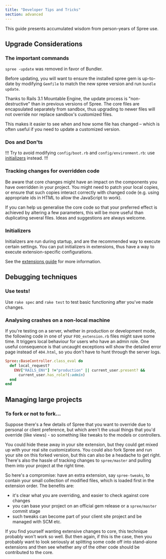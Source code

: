 ```yaml
---
title: "Developer Tips and Tricks"
section: advanced
---
```


This guide presents accumulated wisdom from person-years of Spree use.

## Upgrade Considerations

### The important commands

`spree -update` was removed in favor of Bundler.

Before updating, you will want to ensure the installed spree gem is
up-to-date by modifying `Gemfile` to match the new spree version and
run `bundle update`.

Thanks to Rails 3.1 Mountable Engine, the update process is
"non-destructive" than in previous versions of Spree. The core files are encapsulated
separately from sandbox, thus upgrading to newer files will not override nor replace
sandbox's customized files.

This makes it easier to see when and how some file has changed – which
is often useful if you need to update a customized version.

### Dos and Don'ts

!!!
Try to avoid modifying `config/boot.rb` and
`config/environment.rb`: use [initializers](#initializers) instead.
!!!

### Tracking changes for overridden code

Be aware that core changes might have an impact on the components you
have overridden in your project.
You might need to patch your local copies, or ensure that such copies
interact correctly with changed code (e.g. using appropriate ids in HTML to allow the JavaScript to
work).

If you can help us generalise the core code so that your preferred
effect is achieved by altering a few parameters, this will be more useful than duplicating several
files. Ideas and suggestions are always welcome.

### Initializers

Initializers are run during startup, and are the recommended way to
execute certain settings. You can put initializers in extensions, thus have a way to execute
extension-specific configurations.

See the [extensions guide](extensions_tutorial.html#extension-initializers) for
more information.

## Debugging techniques

### Use tests!

Use `rake spec` and `rake test` to test basic functioning after you've
made changes.

### Analysing crashes on a non-local machine

If you're testing on a server, whether in production or development
mode, the following code in one
of your `FOO_extension.rb` files might save some time. It triggers
local behaviour for users who have
an admin role. One useful consequence is that uncaught exceptions will
show the detailed error page
instead of `404.html`, so you don't have to hunt through the server
logs.

```ruby
Spree::BaseController.class_eval do
  def local_request?
    ENV["RAILS_ENV"] !="production" || current_user.present? &&
      current_user.has_role?(:admin)
  end
end
```

## Managing large projects

### To fork or not to fork…

Suppose there's a few details of Spree that you want to override due to
personal or client preference,
but which aren't the usual things that you'd override (like views) - so
something like tweaks to the models or controllers.

You could hide these away in your site extension, but they could get
mixed up with your real site customizations. You could also fork Spree and run your site on this
forked version, but this can also be a headache to get right. There's also the hassle of tracking
changes to `spree/master` and pulling them into your project at the right time.

So here's a compromise: have an extra extension, say `spree-tweaks`, to
contain your small collection of modified files, which is loaded first in the extension order. The
benefits are:

-   it's clear what you are overriding, and easier to check against core
    changes
-   you can base your project on an official gem release or a
    `spree/master` commit stage
-   such tweaks can become part of your client site project and be
    managed with SCM etc.

If you find yourself wanting extensive changes to core, this technique
probably won't work so well.
But then again, if this is the case, then you probably want to look
seriously at splitting some
code off into stand-alone extensions and then see whether any of the
other code should be contributed to the core.
